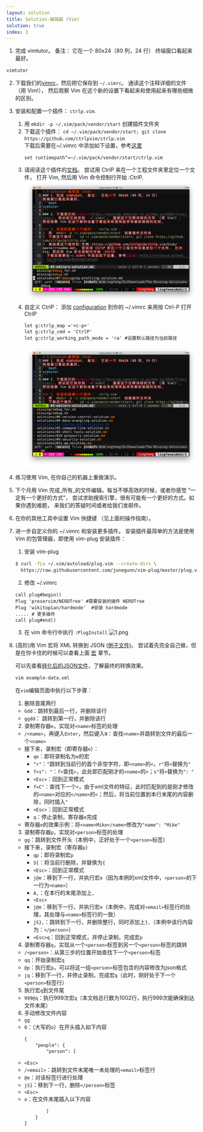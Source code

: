 ```yaml
---
layout: solution
title: Solution-编辑器 (Vim)
solution: true
index: 3
---
```


1. 完成 vimtutor。 备注： 它在一个 80x24（80 列，24 行） 终端窗口看起来最好。
  ```bash
  vimtutor
  ```
2. 下载我们的[vimrc](../files/vimrc)，然后把它保存到 `~/.vimrc`。 通读这个注释详细的文件 （用 Vim!）， 然后观察 Vim 在这个新的设置下看起来和使用起来有哪些细微的区别。
3. 安装和配置一个插件： `ctrlp.vim`.
   1. 用 `mkdir -p ~/.vim/pack/vendor/start` 创建插件文件夹
   2. 下载这个插件： `cd ~/.vim/pack/vendor/start; git clone https://github.com/ctrlpvim/ctrlp.vim`   
   下载后需要在~/.vimrc 中添加如下设置，参考[这里](http://ctrlpvim.github.io/ctrlp.vim/#installation)
       ```vim
       set runtimepath^=~/.vim/pack/vendor/start/ctrlp.vim 
       ```
   1. 请阅读这个插件的[文档](https://github.com/ctrlpvim/ctrlp.vim/blob/master/readme.md)。 尝试用 CtrlP 来在一个工程文件夹里定位一个文件， 打开 Vim, 然后用 Vim 命令控制行开始 :CtrlP.  ![1.png](images/3/1.png)
   2. 自定义 CtrlP： 添加 [configuration](https://github.com/ctrlpvim/ctrlp.vim/blob/master/readme.md#basic-options) 到你的 ~/.vimrc 来用按 Ctrl-P 打开 CtrlP
       ```vim
       let g:ctrlp_map ='<c-p>' 
       let g:ctrlp_cmd = 'CtrlP'
       let g:ctrlp_working_path_mode = 'ra' #设置默认路径为当前路径
       ```
       ![1.png](images/3/2.png)
4. 练习使用 Vim, 在你自己的机器上重做演示。
5. 下个月用 Vim 完成_所有_的文件编辑。每当不够高效的时候，或者你感觉 “一定有一个更好的方式”， 尝试求助搜索引擎，很有可能有一个更好的方式。如果你遇到难题， 来我们的答疑时间或者给我们发邮件。
6. 在你的其他工具中设置 Vim 快捷键 （见上面的操作指南）。
7. 进一步自定义你的 ~/.vimrc 和安装更多插件。
  安装插件最简单的方法是使用 Vim 的包管理器，即使用 vim-plug 安装插件：
   1. 安装 vim-plug
    ```bash
    $ curl -fLo ~/.vim/autoload/plug.vim --create-dirs \
      https://raw.githubusercontent.com/junegunn/vim-plug/master/plug.vim
    ```
   2. 修改 ~/.vimrc
    ```vim
    call plug#begin()
    Plug 'preservim/NERDTree' #需要安装的插件 NERDTree
    Plug 'wikitopian/hardmode'  #安装 hardmode
    ..... # 更多插件
    call plug#end()
    ```
   3. 在 vim 命令行中执行 `:PlugInstall`
 ![1.png](/images/3/3.png)
8. (高阶)用 Vim 宏将 XML 转换到 JSON ([例子文件](../files/example-data.xml))。 尝试着先完全自己做，但是在你卡住的时候可以查看上面 [宏](../editors.md#宏) 章节。  

   可以先查看[转化后的JSON文件](demoCode/3/example-data.json)，了解最终的转换效果。
   ```bash
   vim example-data.xml
   ```
   在`vim`编辑页面中执行以下步骤：

   1.  删除首尾两行         
    *    `Gdd`：跳转到最后一行，并删除该行        
    *    `ggdd`： 跳转到第一行，并删除该行

   2.  录制寄存器`e`，实现对`<name>`标签的处理 
    *    `/<name>`，再键入`Enter`，然后键入`N`：查找`<name>`并跳转到文件的最后一个`<name>`
    *    接下来，录制宏（即寄存器`e`）：        
         *    `qe`：即将录制名为`e`的宏       
         *    `^r"`：`^`跳转到当前行的首个非空字符，即`<name>`的`<`，`r"`将`<`替换为`"`       
         *    `f>s": "`：`f>`查找`>`，此处即匹配刚才的`<name>`的`>`；`s"`将`>`替换为`": "`      
         *    `<Esc>`：回到正常模式       
         *    `f<C"`：查找下一个`<`，由于xml文件的特征，此时匹配到的是刚才修改的`<name>`对应的`</name>`的`<`；然后，将当前位置到本行末尾的内容删除，同时插入`"`       
         *    `<Esc>`：回到正常模式       
         *    `q`：停止录制，寄存器`e`完成
    *    寄存器`e`的效果示例：将`<name>Mike</name>`修改为`"name": "Mike"`  

   3.  录制寄存器`p`，实现对`<person>`标签的处理
   *   `gg`：跳转到文件开头（本例中，正好处于一个`<person>`标签）
   *   接下来，录制宏（寄存器`p`）
       *   `qp`：即将录制宏`p`
       *   `S{`：将当前行删除，并替换为`{`
       *   `<Esc>`：回到正常模式
       *   `j@e`：移到下一行，并执行宏`e`（因为本例的xml文件中，`<person>`的下一行为`<name>`）
       *   `A,`：在本行的末尾添加上`,`
       *   `<Esc>`
       *   `j@e`：移到下一行，并执行宏`e`（本例中，完成对`<email>`标签行的处理，其处理与`<name>`标签行的一致）
       *   `jS},`：跳转到下一行，并删除整行，同时添加上`},`（本例中该行内容为：`</person>`）
       *   `<Esc>q`：回到正常模式，并停止录制，完成宏`p`
   4.  录制寄存器`q`，实现从一个`<person>`标签到另一个`<person>`标签的跳转
   *   `/<person>`：从第三步的位置开始查找下一个`<person>`标签
   *   `qq`：开始录制宏`q`
   *   `@p`：执行宏`p`，可以将这一组`<person>`标签包含的内容修改为json格式
   *   `jq`：移到下一行，并停止录制，完成宏`q`（此时，刚好处于下一个`<person>`标签行）
   5.  执行宏`q`到文件尾
   *   `999@q`：执行999次宏`q`（本文档总行数为1002行，执行999次能确保到达文件末尾）
   6.  手动修改文件内容
   *   `gg`
   *   `O`：（大写的`o`）在开头插入如下内容
       ```shell
       {
           "people": {
               "person": [
       ```
   *   `<Esc>`
   *   `/<email>`：跳转到文件末尾唯一未处理的`<email>`标签行
   *   `@e`：对该标签行进行处理
   *   `jS}`：移到下一行，删除`</person>`标签
   *   `<Esc>`
   *   `o`：在文件末尾插入以下内容
       ```shell
               ]
           }
       }
       ```
